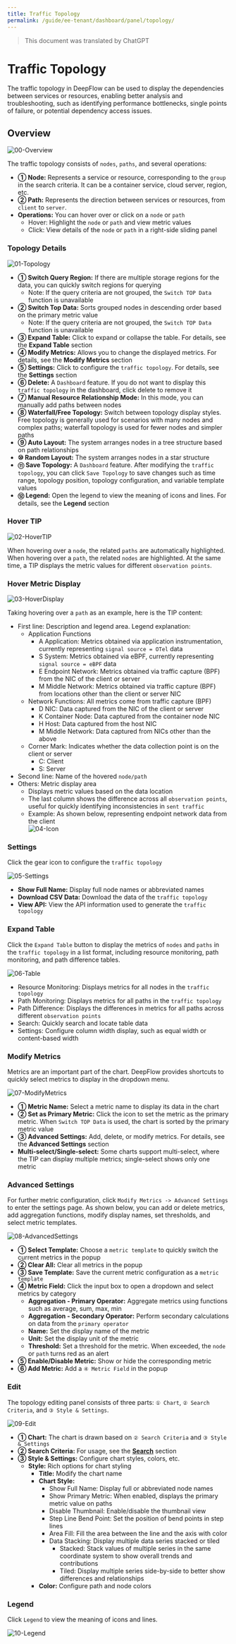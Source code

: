 ```yaml
---
title: Traffic Topology
permalink: /guide/ee-tenant/dashboard/panel/topology/
---
```


> This document was translated by ChatGPT

# Traffic Topology

The traffic topology in DeepFlow can be used to display the dependencies between services or resources, enabling better analysis and troubleshooting, such as identifying performance bottlenecks, single points of failure, or potential dependency access issues.

## Overview

![00-Overview](https://yunshan-guangzhou.oss-cn-beijing.aliyuncs.com/pub/pic/2024031465f2d3476b5c0.png)

The traffic topology consists of `nodes`, `paths`, and several operations:

- **① Node:** Represents a service or resource, corresponding to the `group` in the search criteria. It can be a container service, cloud server, region, etc.
- **② Path:** Represents the direction between services or resources, from `client` to `server`.
- **Operations:** You can hover over or click on a `node` or `path`
  - Hover: Highlight the `node` or `path` and view metric values
  - Click: View details of the `node` or `path` in a right-side sliding panel

### Topology Details

![01-Topology](https://yunshan-guangzhou.oss-cn-beijing.aliyuncs.com/pub/pic/2024031465f2cfe0cb741.png)

- **① Switch Query Region:** If there are multiple storage regions for the data, you can quickly switch regions for querying  
  - Note: If the query criteria are not grouped, the `Switch TOP Data` function is unavailable
- **② Switch Top Data:** Sorts grouped nodes in descending order based on the primary metric value  
  - Note: If the query criteria are not grouped, the `Switch TOP Data` function is unavailable
- **③ Expand Table:** Click to expand or collapse the table. For details, see the **Expand Table** section
- **④ Modify Metrics:** Allows you to change the displayed metrics. For details, see the **Modify Metrics** section
- **⑤ Settings:** Click to configure the `traffic topology`. For details, see the **Settings** section
- **⑥ Delete:** A `Dashboard` feature. If you do not want to display this `traffic topology` in the dashboard, click delete to remove it
- **⑦ Manual Resource Relationship Mode:** In this mode, you can manually add paths between nodes
- **⑧ Waterfall/Free Topology:** Switch between topology display styles. Free topology is generally used for scenarios with many nodes and complex paths; waterfall topology is used for fewer nodes and simpler paths
- **⑨ Auto Layout:** The system arranges nodes in a tree structure based on path relationships
- **⑩ Random Layout:** The system arranges nodes in a star structure
- **⑪ Save Topology:** A `Dashboard` feature. After modifying the `traffic topology`, you can click `Save Topology` to save changes such as time range, topology position, topology configuration, and variable template values
- **⑫ Legend:** Open the legend to view the meaning of icons and lines. For details, see the **Legend** section

### Hover TIP

![02-HoverTIP](https://yunshan-guangzhou.oss-cn-beijing.aliyuncs.com/pub/pic/2024031865f7b8291e1be.png)

When hovering over a `node`, the related `paths` are automatically highlighted. When hovering over a `path`, the related `nodes` are highlighted. At the same time, a TIP displays the metric values for different `observation points`.

### Hover Metric Display

![03-HoverDisplay](https://yunshan-guangzhou.oss-cn-beijing.aliyuncs.com/pub/pic/2024031865f7b826aff77.png)

Taking hovering over a `path` as an example, here is the TIP content:

- First line: Description and legend area. Legend explanation:
  - Application Functions
    - A Application: Metrics obtained via application instrumentation, currently representing `signal source = OTel` data
    - S System: Metrics obtained via eBPF, currently representing `signal source = eBPF` data
    - E Endpoint Network: Metrics obtained via traffic capture (BPF) from the NIC of the client or server
    - M Middle Network: Metrics obtained via traffic capture (BPF) from locations other than the client or server NIC
  - Network Functions: All metrics come from traffic capture (BPF)
    - D NIC: Data captured from the NIC of the client or server
    - K Container Node: Data captured from the container node NIC
    - H Host: Data captured from the host NIC
    - M Middle Network: Data captured from NICs other than the above
  - Corner Mark: Indicates whether the data collection point is on the client or server
    - C: Client
    - S: Server
- Second line: Name of the hovered `node/path`
- Others: Metric display area
  - Displays metric values based on the data location
  - The last column shows the difference across all `observation points`, useful for quickly identifying inconsistencies in `sent traffic`
  - Example: As shown below, representing endpoint network data from the client  
    ![04-Icon](https://yunshan-guangzhou.oss-cn-beijing.aliyuncs.com/pub/pic/202309196509427e1c1c9.png)

### Settings

Click the gear icon to configure the `traffic topology`

![05-Settings](https://yunshan-guangzhou.oss-cn-beijing.aliyuncs.com/pub/pic/2024031865f7b8295063a.png)

- **Show Full Name:** Display full node names or abbreviated names
- **Download CSV Data:** Download the data of the `traffic topology`
- **View API:** View the API information used to generate the `traffic topology`

### Expand Table

Click the `Expand Table` button to display the metrics of `nodes` and `paths` in the `traffic topology` in a list format, including resource monitoring, path monitoring, and path difference tables.

![06-Table](https://yunshan-guangzhou.oss-cn-beijing.aliyuncs.com/pub/pic/2023091965091707f4009.png)

- Resource Monitoring: Displays metrics for all nodes in the `traffic topology`
- Path Monitoring: Displays metrics for all paths in the `traffic topology`
- Path Difference: Displays the differences in metrics for all paths across different `observation points`
- Search: Quickly search and locate table data
- Settings: Configure column width display, such as equal width or content-based width

### Modify Metrics

Metrics are an important part of the chart. DeepFlow provides shortcuts to quickly select metrics to display in the dropdown menu.

![07-ModifyMetrics](https://yunshan-guangzhou.oss-cn-beijing.aliyuncs.com/pub/pic/202309196509170932512.png)

- **① Metric Name:** Select a metric name to display its data in the chart
- **② Set as Primary Metric:** Click the icon to set the metric as the primary metric. When `Switch TOP Data` is used, the chart is sorted by the primary metric value
- **③ Advanced Settings:** Add, delete, or modify metrics. For details, see the **Advanced Settings** section
- **Multi-select/Single-select:** Some charts support multi-select, where the TIP can display multiple metrics; single-select shows only one metric

### Advanced Settings

For further metric configuration, click `Modify Metrics -> Advanced Settings` to enter the settings page. As shown below, you can add or delete metrics, add aggregation functions, modify display names, set thresholds, and select metric templates.

![08-AdvancedSettings](https://yunshan-guangzhou.oss-cn-beijing.aliyuncs.com/pub/pic/2023091965091709aebea.png)

- **① Select Template:** Choose a `metric template` to quickly switch the current metrics in the popup
- **② Clear All:** Clear all metrics in the popup
- **③ Save Template:** Save the current metric configuration as a `metric template`
- **④ Metric Field:** Click the input box to open a dropdown and select metrics by category
  - **Aggregation - Primary Operator:** Aggregate metrics using functions such as average, sum, max, min
  - **Aggregation - Secondary Operator:** Perform secondary calculations on data from the `primary operator`
  - **Name:** Set the display name of the metric
  - **Unit:** Set the display unit of the metric
  - **Threshold:** Set a threshold for the metric. When exceeded, the `node` or `path` turns red as an alert
- **⑤ Enable/Disable Metric:** Show or hide the corresponding metric
- **⑥ Add Metric:** Add a `④ Metric Field` in the popup

### Edit

The topology editing panel consists of three parts: `① Chart`, `② Search Criteria`, and `③ Style & Settings`.

![09-Edit](https://yunshan-guangzhou.oss-cn-beijing.aliyuncs.com/pub/pic/2024031365f175fb51d9f.png)

- **① Chart:** The chart is drawn based on `② Search Criteria` and `③ Style & Settings`
- **② Search Criteria:** For usage, see the **[Search](../../query/overview/)** section
- **③ Style & Settings:** Configure chart styles, colors, etc.
  - **Style:** Rich options for chart styling
    - **Title:** Modify the chart name
    - **Chart Style:**
      - Show Full Name: Display full or abbreviated node names
      - Show Primary Metric: When enabled, displays the primary metric value on paths
      - Disable Thumbnail: Enable/disable the thumbnail view
      - Step Line Bend Point: Set the position of bend points in step lines
      - Area Fill: Fill the area between the line and the axis with color
      - Data Stacking: Display multiple data series stacked or tiled
        - Stacked: Stack values of multiple series in the same coordinate system to show overall trends and contributions
        - Tiled: Display multiple series side-by-side to better show differences and relationships
    - **Color:** Configure path and node colors

### Legend

Click `Legend` to view the meaning of icons and lines.

![10-Legend](https://yunshan-guangzhou.oss-cn-beijing.aliyuncs.com/pub/pic/202309196509170b4c72e.png)